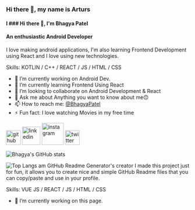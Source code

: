 ### Hi there 👋, my name is Arturs
#### I ### Hi there 👋, I'm Bhagya Patel
#### An enthusiastic Android Developer
I love making android applications, I'm also learning Frontend Development using React and I love using new technologies.

Skills: KOTLIN / C++ /  REACT / JS / HTML / CSS

- 🔭 I’m currently working on Android Dev. 
- 🌱 I’m currently learning Frontend Using React 
- 👯 I’m looking to collaborate on Android Development & React 
- 💬 Ask me about Anything you want to know about me🙃 
- 📫 How to reach me: <a href='https://www.linkedin.com/in/bhagya-patel-9836081b7/'>@BhagyaPatel</a> 
- ⚡ Fun fact: I love watching Movies in my free time 


[<img src='https://github.githubassets.com/images/modules/logos_page/Octocat.png' alt='github' height='40'>](https://github.com/https://github.com/bhagyaspatel)  [<img src='https://start-life.nl/wp-content/uploads/2019/09/Linkedin-logo-300x300.png' alt='linkedin' height='50'>](https://www.linkedin.com/in/https://www.linkedin.com/in/bhagya-patel-9836081b7//)  [<img src='https://download.logo.wine/logo/Instagram/Instagram-Logo.wine.png' alt='instagram' height='60'>](https://www.instagram.com/https://www.instagram.com/_bhagya_patel_09/?hl=en/)  [<img src='https://wie.ieee.org/wp-content/uploads/2019/06/twitter-logo-transparent-15.png' alt='twitter' height='40'>](https://twitter.com/https://twitter.com/BhagyaP09)  

![Bhagya's GitHub stats](https://github-readme-stats.vercel.app/api?username=bhagyaspatel&show_icons=true&theme=radical) 

![Top Langs](https://github-readme-stats.vercel.app/api/top-langs/?username=bhagyaspatel&layout=compact)
am GitHub Readme Generator's creator
I made this project just for fun, it allows you to create nice and simple GitHub Readme files that you can copy/paste and use in your profile.

Skills: VUE JS / REACT / JS / HTML / CSS

- 🔭 I’m currently working on this page. 




